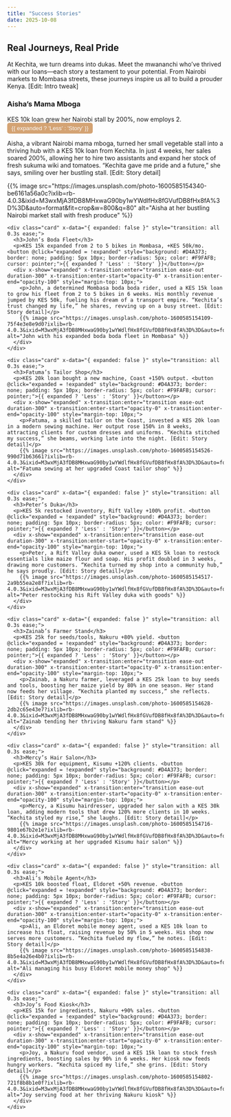 ```yaml
---
title: "Success Stories"
date: 2025-10-08
---
```

<section class="page-section">
  <h1>Real Journeys, Real Pride</h1>
  <p>At Kechita, we turn dreams into dukas. Meet the mwananchi who’ve thrived with our loans—each story a testament to your potential. From Nairobi markets to Mombasa streets, these journeys inspire us all to build a prouder Kenya. [Edit: Intro tweak]</p>

  <div class="tips-grid">
    <div class="card" x-data="{ expanded: false }" style="transition: all 0.3s ease;">
      <h3>Aisha’s Mama Mboga</h3>
      <p>KES 10k loan grew her Nairobi stall by 200%, now employs 2. <button @click="expanded = !expanded" style="background: #D4A373; border: none; padding: 5px 10px; border-radius: 5px; color: #F9FAFB; cursor: pointer;">{{ expanded ? 'Less' : 'Story' }}</button></p>
      <div x-show="expanded" x-transition:enter="transition ease-out duration-300" x-transition:enter-start="opacity-0" x-transition:enter-end="opacity-100" style="margin-top: 10px;">
        <p>Aisha, a vibrant Nairobi mama mboga, turned her small vegetable stall into a thriving hub with a KES 10k loan from Kechita. In just 4 weeks, her sales soared 200%, allowing her to hire two assistants and expand her stock of fresh sukuma wiki and tomatoes. “Kechita gave me pride and a future,” she says, smiling over her bustling stall. [Edit: Story detail]</p>
        {{% image src="https://images.unsplash.com/photo-1600585154340-be6161a56a0c?ixlib=rb-4.0.3&ixid=M3wxMjA3fDB8MHxwaG90by1wYWdlfHx8fGVufDB8fHx8fA%3D%3D&auto=format&fit=crop&w=800&q=80" alt="Aisha at her bustling Nairobi market stall with fresh produce" %}}
      </div>
    </div>

    <div class="card" x-data="{ expanded: false }" style="transition: all 0.3s ease;">
      <h3>John’s Boda Fleet</h3>
      <p>KES 15k expanded from 2 to 5 bikes in Mombasa, +KES 50k/mo. <button @click="expanded = !expanded" style="background: #D4A373; border: none; padding: 5px 10px; border-radius: 5px; color: #F9FAFB; cursor: pointer;">{{ expanded ? 'Less' : 'Story' }}</button></p>
      <div x-show="expanded" x-transition:enter="transition ease-out duration-300" x-transition:enter-start="opacity-0" x-transition:enter-end="opacity-100" style="margin-top: 10px;">
        <p>John, a determined Mombasa boda boda rider, used a KES 15k loan to grow his fleet from 2 to 5 bikes in 6 weeks. His monthly revenue jumped by KES 50k, fueling his dream of a transport empire. “Kechita’s trust changed my life,” he shares, revving up on a busy street. [Edit: Story detail]</p>
        {{% image src="https://images.unsplash.com/photo-1600585154109-75f4e3e8e9d0?ixlib=rb-4.0.3&ixid=M3wxMjA3fDB8MHxwaG90by1wYWdlfHx8fGVufDB8fHx8fA%3D%3D&auto=format&fit=crop&w=800&q=80" alt="John with his expanded boda boda fleet in Mombasa" %}}
      </div>
    </div>

    <div class="card" x-data="{ expanded: false }" style="transition: all 0.3s ease;">
      <h3>Fatuma’s Tailor Shop</h3>
      <p>KES 20k loan bought a new machine, Coast +150% output. <button @click="expanded = !expanded" style="background: #D4A373; border: none; padding: 5px 10px; border-radius: 5px; color: #F9FAFB; cursor: pointer;">{{ expanded ? 'Less' : 'Story' }}</button></p>
      <div x-show="expanded" x-transition:enter="transition ease-out duration-300" x-transition:enter-start="opacity-0" x-transition:enter-end="opacity-100" style="margin-top: 10px;">
        <p>Fatuma, a skilled tailor on the Coast, invested a KES 20k loan in a modern sewing machine. Her output rose 150% in 8 weeks, attracting clients for custom dresses and uniforms. “Kechita stitched my success,” she beams, working late into the night. [Edit: Story detail]</p>
        {{% image src="https://images.unsplash.com/photo-1600585154526-990d71b63661?ixlib=rb-4.0.3&ixid=M3wxMjA3fDB8MHxwaG90by1wYWdlfHx8fGVufDB8fHx8fA%3D%3D&auto=format&fit=crop&w=800&q=80" alt="Fatuma sewing at her upgraded Coast tailor shop" %}}
      </div>
    </div>

    <div class="card" x-data="{ expanded: false }" style="transition: all 0.3s ease;">
      <h3>Peter’s Duka</h3>
      <p>KES 5k restocked inventory, Rift Valley +100% profit. <button @click="expanded = !expanded" style="background: #D4A373; border: none; padding: 5px 10px; border-radius: 5px; color: #F9FAFB; cursor: pointer;">{{ expanded ? 'Less' : 'Story' }}</button></p>
      <div x-show="expanded" x-transition:enter="transition ease-out duration-300" x-transition:enter-start="opacity-0" x-transition:enter-end="opacity-100" style="margin-top: 10px;">
        <p>Peter, a Rift Valley duka owner, used a KES 5k loan to restock essentials like maize flour and soap. His profit doubled in 3 weeks, drawing more customers. “Kechita turned my shop into a community hub,” he says proudly. [Edit: Story detail]</p>
        {{% image src="https://images.unsplash.com/photo-1600585154517-2a9b55ea2e8f?ixlib=rb-4.0.3&ixid=M3wxMjA3fDB8MHxwaG90by1wYWdlfHx8fGVufDB8fHx8fA%3D%3D&auto=format&fit=crop&w=800&q=80" alt="Peter restocking his Rift Valley duka with goods" %}}
      </div>
    </div>

    <div class="card" x-data="{ expanded: false }" style="transition: all 0.3s ease;">
      <h3>Zainab’s Farmer Stand</h3>
      <p>KES 25k for seeds/tools, Nakuru +80% yield. <button @click="expanded = !expanded" style="background: #D4A373; border: none; padding: 5px 10px; border-radius: 5px; color: #F9FAFB; cursor: pointer;">{{ expanded ? 'Less' : 'Story' }}</button></p>
      <div x-show="expanded" x-transition:enter="transition ease-out duration-300" x-transition:enter-start="opacity-0" x-transition:enter-end="opacity-100" style="margin-top: 10px;">
        <p>Zainab, a Nakuru farmer, leveraged a KES 25k loan to buy seeds and tools, boosting her maize yield by 80% in one season. Her stand now feeds her village. “Kechita planted my success,” she reflects. [Edit: Story detail]</p>
        {{% image src="https://images.unsplash.com/photo-1600585154628-2db2c65e43e7?ixlib=rb-4.0.3&ixid=M3wxMjA3fDB8MHxwaG90by1wYWdlfHx8fGVufDB8fHx8fA%3D%3D&auto=format&fit=crop&w=800&q=80" alt="Zainab tending her thriving Nakuru farm stand" %}}
      </div>
    </div>

    <div class="card" x-data="{ expanded: false }" style="transition: all 0.3s ease;">
      <h3>Mercy’s Hair Salon</h3>
      <p>KES 30k for equipment, Kisumu +120% clients. <button @click="expanded = !expanded" style="background: #D4A373; border: none; padding: 5px 10px; border-radius: 5px; color: #F9FAFB; cursor: pointer;">{{ expanded ? 'Less' : 'Story' }}</button></p>
      <div x-show="expanded" x-transition:enter="transition ease-out duration-300" x-transition:enter-start="opacity-0" x-transition:enter-end="opacity-100" style="margin-top: 10px;">
        <p>Mercy, a Kisumu hairdresser, upgraded her salon with a KES 30k loan, adding modern tools that drew 120% more clients in 10 weeks. “Kechita styled my rise,” she laughs. [Edit: Story detail]</p>
        {{% image src="https://images.unsplash.com/photo-1600585154716-9801e67b2e1e?ixlib=rb-4.0.3&ixid=M3wxMjA3fDB8MHxwaG90by1wYWdlfHx8fGVufDB8fHx8fA%3D%3D&auto=format&fit=crop&w=800&q=80" alt="Mercy working at her upgraded Kisumu hair salon" %}}
      </div>
    </div>

    <div class="card" x-data="{ expanded: false }" style="transition: all 0.3s ease;">
      <h3>Ali’s Mobile Agent</h3>
      <p>KES 10k boosted float, Eldoret +50% revenue. <button @click="expanded = !expanded" style="background: #D4A373; border: none; padding: 5px 10px; border-radius: 5px; color: #F9FAFB; cursor: pointer;">{{ expanded ? 'Less' : 'Story' }}</button></p>
      <div x-show="expanded" x-transition:enter="transition ease-out duration-300" x-transition:enter-start="opacity-0" x-transition:enter-end="opacity-100" style="margin-top: 10px;">
        <p>Ali, an Eldoret mobile money agent, used a KES 10k loan to increase his float, raising revenue by 50% in 5 weeks. His shop now serves more customers. “Kechita fueled my flow,” he notes. [Edit: Story detail]</p>
        {{% image src="https://images.unsplash.com/photo-1600585154838-8b5e4a26e4b0?ixlib=rb-4.0.3&ixid=M3wxMjA3fDB8MHxwaG90by1wYWdlfHx8fGVufDB8fHx8fA%3D%3D&auto=format&fit=crop&w=800&q=80" alt="Ali managing his busy Eldoret mobile money shop" %}}
      </div>
    </div>

    <div class="card" x-data="{ expanded: false }" style="transition: all 0.3s ease;">
      <h3>Joy’s Food Kiosk</h3>
      <p>KES 15k for ingredients, Nakuru +90% sales. <button @click="expanded = !expanded" style="background: #D4A373; border: none; padding: 5px 10px; border-radius: 5px; color: #F9FAFB; cursor: pointer;">{{ expanded ? 'Less' : 'Story' }}</button></p>
      <div x-show="expanded" x-transition:enter="transition ease-out duration-300" x-transition:enter-start="opacity-0" x-transition:enter-end="opacity-100" style="margin-top: 10px;">
        <p>Joy, a Nakuru food vendor, used a KES 15k loan to stock fresh ingredients, boosting sales by 90% in 6 weeks. Her kiosk now feeds hungry workers. “Kechita spiced my life,” she grins. [Edit: Story detail]</p>
        {{% image src="https://images.unsplash.com/photo-1600585154802-721f8b8b1e0f?ixlib=rb-4.0.3&ixid=M3wxMjA3fDB8MHxwaG90by1wYWdlfHx8fGVufDB8fHx8fA%3D%3D&auto=format&fit=crop&w=800&q=80" alt="Joy serving food at her thriving Nakuru kiosk" %}}
      </div>
    </div>
  </div>
</section>
